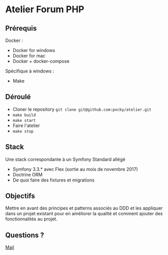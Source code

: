 # Atelier Forum PHP

## Prérequis

Docker :
- Docker for windows
- Docker for mac
- Docker + docker-compose

Spécifique à windows :
- Make

## Déroulé

- Cloner le repository `git clone git@github.com:pocky/atelier.git`
- `make build`
- `make start`
- Faire l'atelier
- `make stop`

## Stack

Une stack correspondante à un Symfony Standard allégé

- Symfony 3.3.* avec Flex (sortie au mois de novembre 2017)
- Doctrine ORM
- De quoi faire des fixtures et migrations

## Objectifs

Mettre en avant des principes et patterns associés au DDD et les appliquer
dans un projet existant pour en améliorer la qualité et comment ajouter 
des fonctionnalités au projet.

## Questions ?

[Mail](mailto:formations@alexandre.vanoix.com)
